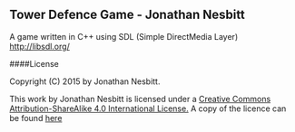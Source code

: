 Tower Defence Game - Jonathan Nesbitt
---

A game written in C++ using SDL (Simple DirectMedia Layer) http://libsdl.org/

####License

Copyright (C) 2015 by Jonathan Nesbitt.

This work by Jonathan Nesbitt is licensed under a [Creative Commons Attribution-ShareAlike 4.0 International License.](https://creativecommons.org/licenses/by-sa/4.0/)
A copy of the licence can be found [here](https://github.com/nesbittj/TowerDefence/blob/master/LICENCE.MD)
